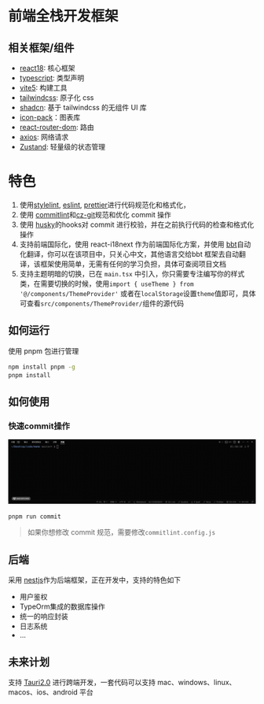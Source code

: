 # 前端全栈开发框架

## 相关框架/组件
- [react18](https://reactjs.org/): 核心框架
- [typescript](https://www.typescriptlang.org/): 类型声明
- [vite5](https://cn.vitejs.dev/): 构建工具
- [tailwindcss](https://tailwindcss.com/): 原子化 css
- [shadcn](https://ui.shadcn.com/): 基于 tailwindcss 的无组件 UI 库
- [icon-pack](https://iconpark.oceanengine.com/official)：图表库
- [react-router-dom](https://reactrouter.com/en/main): 路由
- [axios](https://axios-http.com/docs/intro): 网络请求
- [Zustand](https://docs.pmnd.rs/zustand/getting-started/introduction): 轻量级的状态管理

# 特色
1. 使用[stylelint](https://stylelint.io/), [eslint](https://eslint.org/), [prettier](https://prettier.io/)进行代码规范化和格式化，
2. 使用 [commitlint](https://commitlint.js.org/)和[cz-git](https://cz-git.qbb.sh/zh/)规范和优化 commit 操作
3. 使用 [husky](https://typicode.github.io/husky/)的hooks对 commit 进行校验，并在之前执行代码的检查和格式化操作
4. 支持前端国际化，使用 react-i18next 作为前端国际化方案，并使用 [bbt](https://github.com/wakeadmin/bbt-tools)自动化翻译，你可以在该项目中，只关心中文，其他语言交给bbt 框架去自动翻译，该框架使用简单，无需有任何的学习负担，具体可查阅项目文档
5. 支持主题明暗的切换，已在 `main.tsx` 中引入，你只需要专注编写你的样式类，在需要切换的时候，使用`import { useTheme } from '@/components/ThemeProvider'` 或者在`localStorage`设置`theme`值即可，具体可查看`src/components/ThemeProvider/`组件的源代码

## 如何运行
使用 pnpm 包进行管理
```bash
npm install pnpm -g
pnpm install
```

## 如何使用
### 快速commit操作
![commit.gif](./img/commit.gif)
```bash
pnpm run commit
```
> 如果你想修改 commit 规范，需要修改`commitlint.config.js`


## 后端
采用 [nestjs](https://docs.nestjs.com/)作为后端框架，正在开发中，支持的特色如下

- 用户鉴权
- TypeOrm集成的数据库操作
- 统一的响应封装
- 日志系统
- ...


## 未来计划
支持 [Tauri2.0](https://v2.tauri.app/blog/tauri-2-0-0-beta/) 进行跨端开发，一套代码可以支持 mac、windows、linux、macos、ios、android 平台